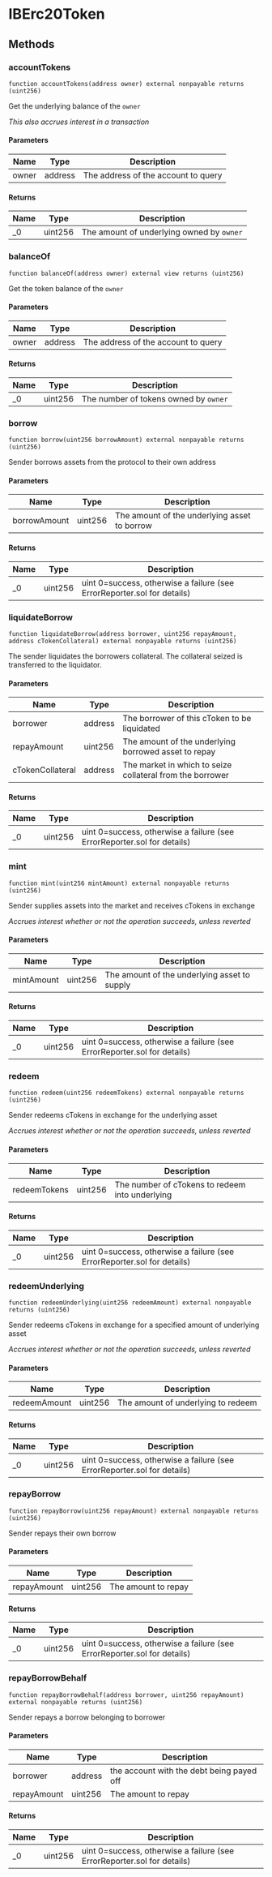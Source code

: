 # IBErc20Token









## Methods

### accountTokens

```solidity
function accountTokens(address owner) external nonpayable returns (uint256)
```

Get the underlying balance of the `owner`

*This also accrues interest in a transaction*

#### Parameters

| Name | Type | Description |
|---|---|---|
| owner | address | The address of the account to query |

#### Returns

| Name | Type | Description |
|---|---|---|
| _0 | uint256 | The amount of underlying owned by `owner` |

### balanceOf

```solidity
function balanceOf(address owner) external view returns (uint256)
```

Get the token balance of the `owner`



#### Parameters

| Name | Type | Description |
|---|---|---|
| owner | address | The address of the account to query |

#### Returns

| Name | Type | Description |
|---|---|---|
| _0 | uint256 | The number of tokens owned by `owner` |

### borrow

```solidity
function borrow(uint256 borrowAmount) external nonpayable returns (uint256)
```

Sender borrows assets from the protocol to their own address



#### Parameters

| Name | Type | Description |
|---|---|---|
| borrowAmount | uint256 | The amount of the underlying asset to borrow |

#### Returns

| Name | Type | Description |
|---|---|---|
| _0 | uint256 | uint 0=success, otherwise a failure (see ErrorReporter.sol for details) |

### liquidateBorrow

```solidity
function liquidateBorrow(address borrower, uint256 repayAmount, address cTokenCollateral) external nonpayable returns (uint256)
```

The sender liquidates the borrowers collateral.  The collateral seized is transferred to the liquidator.



#### Parameters

| Name | Type | Description |
|---|---|---|
| borrower | address | The borrower of this cToken to be liquidated |
| repayAmount | uint256 | The amount of the underlying borrowed asset to repay |
| cTokenCollateral | address | The market in which to seize collateral from the borrower |

#### Returns

| Name | Type | Description |
|---|---|---|
| _0 | uint256 | uint 0=success, otherwise a failure (see ErrorReporter.sol for details) |

### mint

```solidity
function mint(uint256 mintAmount) external nonpayable returns (uint256)
```

Sender supplies assets into the market and receives cTokens in exchange

*Accrues interest whether or not the operation succeeds, unless reverted*

#### Parameters

| Name | Type | Description |
|---|---|---|
| mintAmount | uint256 | The amount of the underlying asset to supply |

#### Returns

| Name | Type | Description |
|---|---|---|
| _0 | uint256 | uint 0=success, otherwise a failure (see ErrorReporter.sol for details) |

### redeem

```solidity
function redeem(uint256 redeemTokens) external nonpayable returns (uint256)
```

Sender redeems cTokens in exchange for the underlying asset

*Accrues interest whether or not the operation succeeds, unless reverted*

#### Parameters

| Name | Type | Description |
|---|---|---|
| redeemTokens | uint256 | The number of cTokens to redeem into underlying |

#### Returns

| Name | Type | Description |
|---|---|---|
| _0 | uint256 | uint 0=success, otherwise a failure (see ErrorReporter.sol for details) |

### redeemUnderlying

```solidity
function redeemUnderlying(uint256 redeemAmount) external nonpayable returns (uint256)
```

Sender redeems cTokens in exchange for a specified amount of underlying asset

*Accrues interest whether or not the operation succeeds, unless reverted*

#### Parameters

| Name | Type | Description |
|---|---|---|
| redeemAmount | uint256 | The amount of underlying to redeem |

#### Returns

| Name | Type | Description |
|---|---|---|
| _0 | uint256 | uint 0=success, otherwise a failure (see ErrorReporter.sol for details) |

### repayBorrow

```solidity
function repayBorrow(uint256 repayAmount) external nonpayable returns (uint256)
```

Sender repays their own borrow



#### Parameters

| Name | Type | Description |
|---|---|---|
| repayAmount | uint256 | The amount to repay |

#### Returns

| Name | Type | Description |
|---|---|---|
| _0 | uint256 | uint 0=success, otherwise a failure (see ErrorReporter.sol for details) |

### repayBorrowBehalf

```solidity
function repayBorrowBehalf(address borrower, uint256 repayAmount) external nonpayable returns (uint256)
```

Sender repays a borrow belonging to borrower



#### Parameters

| Name | Type | Description |
|---|---|---|
| borrower | address | the account with the debt being payed off |
| repayAmount | uint256 | The amount to repay |

#### Returns

| Name | Type | Description |
|---|---|---|
| _0 | uint256 | uint 0=success, otherwise a failure (see ErrorReporter.sol for details) |





